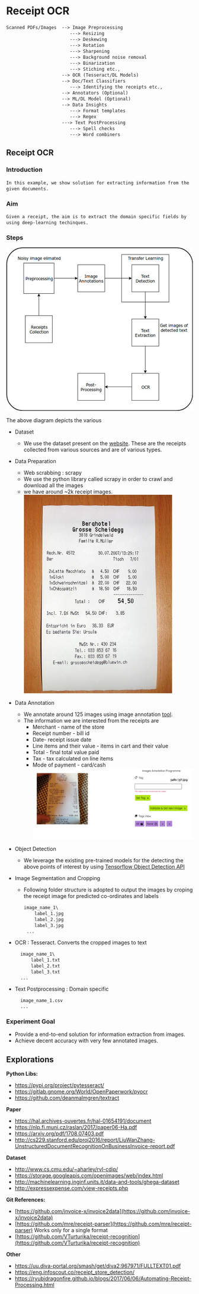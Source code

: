 # Receipt OCR

```
Scanned PDFs/Images  --> Image Preprocessing 
                        ---> Resizing
                        ---> Deskewing
                        ---> Rotation
                        ---> Sharpening 
                        ---> Background noise removal
                        ---> Binarization 
                        ---> Stiching etc.,
                     --> OCR (Tesseract/DL Models)
                     --> Doc/Text Classifiers
                        ---> Identifying the receipts etc.,
                     --> Annotators (Optional)
                     --> ML/DL Model (Optional)
                     --> Data Insights 
                        ---> Format templates
                        ---> Regex
                     ---> Text PostProcessing
                        ---> Spell checks
                        ---> Word combiners
```

## Receipt OCR

### Introduction
	In this example, we show solution for extracting information from the given documents.
### Aim
	Given a receipt, the aim is to extract the domain specific fields by using deep-learning techinques.
### Steps
![](./docs/images/block-diagram.jpg)

The above diagram depicts the various 
- Dataset
    - We use the dataset present on the [website](http://expressexpense.com/view-receipts.php).
    These are the receipts collected from various sources and are of various types.
    
- Data Preparation
    - Web scrabbing : scrapy 
    - We use the python library called scrapy in order to crawl and download all the images
    - we have around ~2k receipt images.
    ![](./docs/images/ReceiptSwiss.jpg)
    
- Data Annotation
    - We annotate around 125 images using image annotation [tool](https://github.com/frederictost/images_annotation_programme). 
    - The information we are interested from the receipts are 
        - Merchant - name of the store
        - Receipt number - bill id
        - Date-  receipt issue date
        - Line items and their value - items in cart and their value
        - Total - final total value paid
        - Tax - tax calculated on line items
        - Mode of payment - card/cash
    ![](./docs/images/image-anno.png)
    
- Object Detection
    - We leverage the existing pre-trained models for the detecting the above points of interest by using [Tensorflow Object Detection API](https://github.com/tensorflow/models/tree/master/research/object_detection)

- Image Segmentation and Cropping
    - Following folder structure is adopted to output the images by croping the receipt image for predicted co-ordinates and labels
        ```
        image_name_1\
            label_1.jpg
            label_2.jpg
            label_3.jpg
         ...
        ```
- OCR : Tesseract. Converts the cropped images to text

        image_name_1\
            label_1.txt
            label_2.txt
            label_3.txt
        ...  
- Text Postprocessing : Domain specific 

        image_name_1.csv
        ...

### Experiment Goal
- Provide a end-to-end solution for information extraction from images.
- Achieve decent accuracy with very few annotated images. 

## Explorations

**Python Libs:**
- https://pypi.org/project/pytesseract/
- https://gitlab.gnome.org/World/OpenPaperwork/pyocr
- https://github.com/deanmalmgren/textract

**Paper**
- https://hal.archives-ouvertes.fr/hal-01654191/document 
- https://nlp.fi.muni.cz/raslan/2017/paper06-Ha.pdf
- https://arxiv.org/pdf/1708.07403.pdf
- http://cs229.stanford.edu/proj2016/report/LiuWanZhang-UnstructuredDocumentRecognitionOnBusinessInvoice-report.pdf

**Dataset**
- http://www.cs.cmu.edu/~aharley/rvl-cdip/
- https://storage.googleapis.com/openimages/web/index.html
- http://machinelearning.inginf.units.it/data-and-tools/ghega-dataset
- http://expressexpense.com/view-receipts.php

**Git References:**
- [https://github.com/invoice-x/invoice2data](https://github.com/invoice-x/invoice2data)
- [https://github.com/mre/receipt-parser](https://github.com/mre/receipt-parser) Works only for a single format
- [https://github.com/VTurturika/receipt-recognition](https://github.com/VTurturika/receipt-recognition)

**Other**
- https://uu.diva-portal.org/smash/get/diva2:967971/FULLTEXT01.pdf
- https://eng.infoscout.co/receipt_store_detection/
- https://ryubidragonfire.github.io/blogs/2017/06/06/Automating-Receipt-Processing.html
